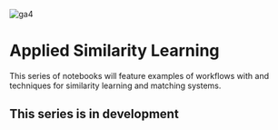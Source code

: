 ![ga4](https://www.google-analytics.com/collect?v=2&tid=G-6VDTYWLKX6&cid=1&en=page_view&sid=1&dl=statmike%2Fvertex-ai-mlops%2FApplied+Similarity+Learning&dt=readme.md)

# Applied Similarity Learning
This series of notebooks will feature examples of workflows with and techniques for similarity learning and matching systems.

## This series is in development